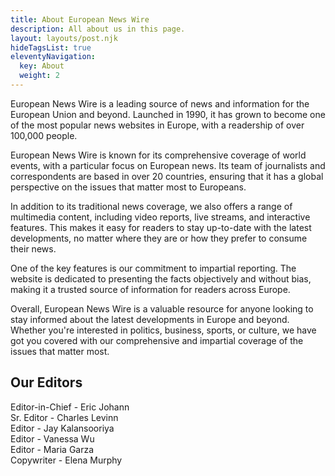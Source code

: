 ```yaml
---
title: About European News Wire 
description: All about us in this page.
layout: layouts/post.njk
hideTagsList: true
eleventyNavigation:
  key: About
  weight: 2
---
```



European News Wire is a leading source of news and information for the European Union and beyond. Launched in 1990, it has grown to become one of the most popular news websites in Europe, with a readership of over 100,000 people.

European News Wire is known for its comprehensive coverage of world events, with a particular focus on European news. Its team of journalists and correspondents are based in over 20 countries, ensuring that it has a global perspective on the issues that matter most to Europeans.

In addition to its traditional news coverage, we also offers a range of multimedia content, including video reports, live streams, and interactive features. This makes it easy for readers to stay up-to-date with the latest developments, no matter where they are or how they prefer to consume their news.

One of the key features is our commitment to impartial reporting. The website is dedicated to presenting the facts objectively and without bias, making it a trusted source of information for readers across Europe.

Overall, European News Wire is a valuable resource for anyone looking to stay informed about the latest developments in Europe and beyond. Whether you're interested in politics, business, sports, or culture, we have got you covered with our comprehensive and impartial coverage of the issues that matter most.

## Our Editors

Editor-in-Chief - Eric Johann </br>
Sr. Editor - Charles Levinn </br>
Editor - Jay Kalansooriya </br>
Editor - Vanessa Wu </br>
Editor - Maria Garza </br>
Copywriter - Elena Murphy </br>
